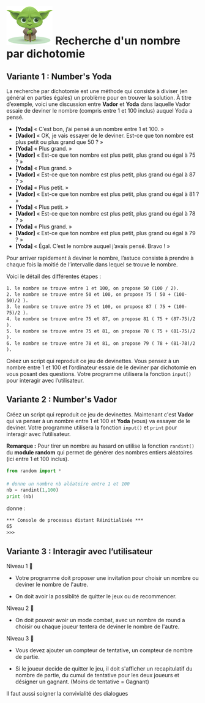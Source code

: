 # ![projet](images/yoda.png)  **Recherche d'un nombre par dichotomie**


## Variante 1 : Number's Yoda



La recherche par dichotomie est une méthode qui consiste à diviser (en général en parties égales) un problème pour en trouver la solution. 
À titre d’exemple, voici une discussion entre **Vador** et **Yoda** dans laquelle Vador essaie de deviner le nombre (compris entre 1 et 100 inclus) auquel Yoda a pensé.

+ **[Yoda]** « C’est bon, j’ai pensé à un nombre entre 1 et 100. »
+ **[Vador]** « OK, je vais essayer de le deviner. Est-ce que ton nombre est plus petit ou plus grand que 50 ? »
+ **[Yoda]** « Plus grand. »
+ **[Vador]** « Est-ce que ton nombre est plus petit, plus grand ou égal à 75 ? »
+ **[Yoda]** « Plus grand. »
+ **[Vador]** « Est-ce que ton nombre est plus petit, plus grand ou égal à 87 ? »
+ **[Yoda]** « Plus petit. »
+ **[Vador]** « Est-ce que ton nombre est plus petit, plus grand ou égal à 81 ? »
+ **[Yoda]** « Plus petit. »
+ **[Vador]** « Est-ce que ton nombre est plus petit, plus grand ou égal à 78 ? »
+ **[Yoda]** « Plus grand. »
+ **[Vador]** « Est-ce que ton nombre est plus petit, plus grand ou égal à 79 ? »
+ **[Yoda]** « Égal. C’est le nombre auquel j’avais pensé. Bravo ! »

Pour arriver rapidement à deviner le nombre, l’astuce consiste à prendre à chaque fois la moitié de l’intervalle dans lequel se trouve le nombre. 

Voici le détail des différentes étapes :

```
1. le nombre se trouve entre 1 et 100, on propose 50 (100 / 2).
2. le nombre se trouve entre 50 et 100, on propose 75 ( 50 + (100-50)/2 ).
3. le nombre se trouve entre 75 et 100, on propose 87 ( 75 + (100-75)/2 ).
4. le nombre se trouve entre 75 et 87, on propose 81 ( 75 + (87-75)/2 ).
5. le nombre se trouve entre 75 et 81, on propose 78 ( 75 + (81-75)/2 ).
6. le nombre se trouve entre 78 et 81, on propose 79 ( 78 + (81-78)/2 ).

```
Créez un script qui reproduit ce jeu de devinettes. Vous pensez à un nombre entre 1 et 100 et l’ordinateur essaie de le
deviner par dichotomie en vous posant des questions.
Votre programme utilisera la fonction ``input()`` pour interagir avec l’utilisateur.


## Variante 2 : Number's Vador

Créez un script qui reproduit ce jeu de devinettes. Maintenant c'est **Vador** qui va penser à un nombre entre 1 et 100 et **Yoda** (vous)  va essayer de le
deviner. 
Votre programme utilisera la fonction ``input()`` et `print` pour interagir avec l’utilisateur.

**Remarque :** Pour tirer un nombre au hasard on utilise la fonction `randint()` du **module random** qui permet de générer des nombres entiers aléatoires (ici entre 1 et 100 inclus).

```python
from random import *

# donne un nombre nb aléatoire entre 1 et 100
nb = randint(1,100)
print (nb)
```

donne :

```
*** Console de processus distant Réinitialisée *** 
65
>>> 
```

## Variante 3 : Interagir avec l’utilisateur

Niveau 1 :3rd_place_medal:

* Votre programme doit proposer une invitation pour choisir un nombre ou deviner le nombre de l'autre.

* On doit avoir la possiblité de quitter le jeux ou de recommencer.

Niveau 2 :2nd_place_medal:

* On doit  pouvoir avoir un mode combat, avec un nombre de round a choisir ou chaque joueur tentera de deviner le nombre de l'autre.

Niveau 3 🥇 

* Vous devez ajouter un compteur de tentative, un compteur de nombre de partie.

* Si le joueur decide de quitter le jeu, il doit s'afficher un recapitulatif du nombre de partie, du cumul de tentative pour les deux joueurs et désigner un gagnant. (Moins de tentative = Gagnant)


Il faut aussi soigner la convivialité des dialogues
